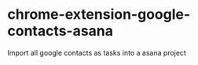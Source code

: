 chrome-extension-google-contacts-asana
======================================

Import all google contacts as tasks into a asana project 
